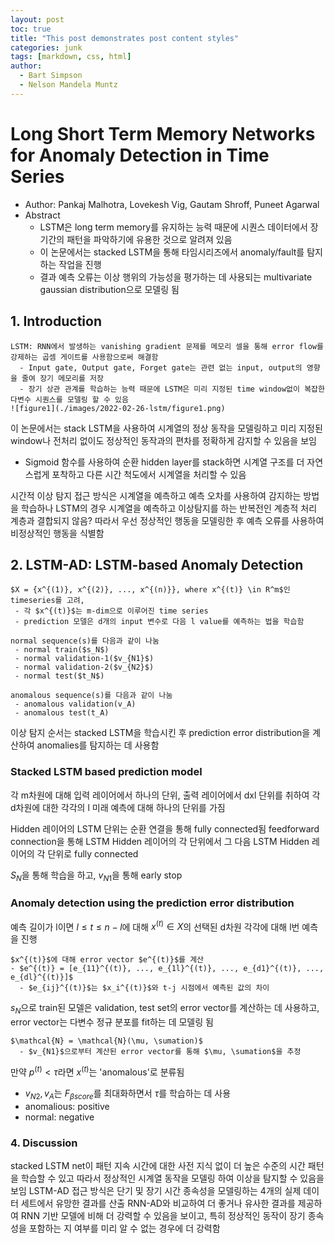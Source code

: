 ```yaml
---
layout: post
toc: true
title: "This post demonstrates post content styles"
categories: junk
tags: [markdown, css, html]
author:
  - Bart Simpson
  - Nelson Mandela Muntz
---
```


# Long Short Term Memory Networks for Anomaly Detection in Time Series
- Author: Pankaj Malhotra, Lovekesh Vig, Gautam Shroff, Puneet Agarwal
- Abstract
  - LSTM은 long term memory를 유지하는 능력 때문에 시퀀스 데이터에서 장기간의 패턴을 파악하기에 유용한 것으로 알려져 있음
  - 이 논문에서는 stacked LSTM을 통해 타임시리즈에서 anomaly/fault를 탐지하는 작업을 진행
  - 결과 예측 오류는 이상 행위의 가능성을 평가하는 데 사용되는 multivariate gaussian distribution으로 모델링 됨

## 1. Introduction

```
LSTM: RNN에서 발생하는 vanishing gradient 문제를 메모리 셀을 통해 error flow를 강제하는 곱셈 게이트를 사용함으로써 해결함 
  - Input gate, Output gate, Forget gate는 관련 없는 input, output의 영향을 줄여 장기 메모리를 저장
  - 장기 상관 관계를 학습하는 능력 때문에 LSTM은 미리 지정된 time window없이 복잡한 다변수 시퀀스를 모델링 할 수 있음
![figure1](./images/2022-02-26-lstm/figure1.png)
```
이 논문에서는 stack LSTM을 사용하여 시계열의 정상 동작을 모델링하고 미리 지정된 window나 전처리 없이도 정상적인 동작과의 편차를 정확하게 감지할 수 있음을 보임
  - Sigmoid 함수를 사용하여 순환 hidden layer를 stack하면 시계열 구조를 더 자연스럽게 포착하고 다른 시간 척도에서 시계열을 처리할 수 있음

시간적 이상 탐지 접근 방식은 시계열을 예측하고 예측 오차를 사용하여 감지하는 방법을 학습하나 LSTM의 경우 시계열을 예측하고 이상탐지를 하는 반복전인 계층적 처리 계층과 결합되지 않음? 따라서 우선 정상적인 행동을 모델링한 후 예측 오류를 사용하여 비정상적인 행동을 식별함

## 2. LSTM-AD: LSTM-based Anomaly Detection
```
$X = {x^{(1)}, x^{(2)}, ..., x^{(n)}}, where x^{(t)} \in R^m$인 timeseries를 고려,
 - 각 $x^{(t)}$는 m-dim으로 이루어진 time series
 - prediction 모델은 d개의 input 변수로 다음 l value를 예측하는 법을 학습함
```
```
normal sequence(s)를 다음과 같이 나눔
 - normal train($s_N$)
 - normal validation-1($v_{N1}$)
 - normal validation-2($v_{N2}$)
 - normal test($t_N$)

anomalous sequence(s)를 다음과 같이 나눔
 - anomalous validation(v_A)
 - anomalous test(t_A)
```
이상 탐지 순서는 stacked LSTM을 학습시킨 후 prediction error distribution을 계산하여 anomalies를  탐지하는 데 사용함

### Stacked LSTM based prediction model
각 m차원에 대해 입력 레이어에서 하나의 단위, 출력 레이어에서 dxl 단위를 취하여 각 d차원에 대한 각각의 l 미래 예측에 대해 하나의 단위를 가짐

Hidden 레이어의 LSTM 단위는 순환 연결을 통해 fully connected됨
feedforward connection을 통해 LSTM Hidden 레이어의 각 단위에서 그 다음 LSTM Hidden 레이어의 각 단위로 fully connected

$S_N$을 통해 학습을 하고, $v_{N1}$을 통해 early stop

### Anomaly detection using the prediction error distribution
예측 길이가 l이면  $l \leq t \leq n-l$에 대해 $x^{(t)} \in X$의 선택된 d차원 각각에 대해 l번 예측을 진행
```
$x^{(t)}$에 대해 error vector $e^{(t)}$를 계산
- $e^{(t)} = [e_{11}^{(t)}, ..., e_{1l}^{(t)}, ..., e_{d1}^{(t)}, ..., e_{dl}^{(t)}]$
  - $e_{ij}^{(t)}$는 $x_i^{(t)}$와 t-j 시점에서 예측된 값의 차이
```

$s_N$으로 train된 모델은 validation, test set의 error vector를 계산하는 데 사용하고, error vector는 다변수 정규 분포를 fit하는 데 모델링 됨
```
$\mathcal{N} = \mathcal{N}(\mu, \sumation)$
  - $v_{N1}$으로부터 계산된 error vector를 통해 $\mu, \sumation$을 추정
```
만약 $p^{(t)} < \tau$라면 $x^{(t)}$는 'anomalous'로 분류됨
  - $v_{N2}, v_A$는 $F_{\beta score}$를 최대화하면서 $\tau$를 학습하는 데 사용
  - anomalious: positive
  - normal: negative

### 4. Discussion
stacked LSTM net이 패턴 지속 시간에 대한 사전 지식 없이 더 높은 수준의 시간 패턴을 학습할 수 있고 따라서 정상적인 시계열 동작을 모델링 하여 이상을 탐지할 수 있음을 보임
LSTM-AD 접근 방식은 단기 및 장기 시간 종속성을 모델링하는 4개의 실제 데이터 세트에서 유망한 결과를 산출
RNN-AD와 비교하여 더 좋거나 유사한 결과를 제공하여 RNN 기반 모델에 비해 더 강력할 수 있음을 보이고, 특히 정상적인 동작이 장기 종속성을 포함하는 지 여부를 미리 알 수 없는 경우에 더 강력함
